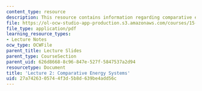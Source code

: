 ```yaml
---
content_type: resource
description: This resource contains information regarding comparative energy systems.
file: https://ol-ocw-studio-app-production.s3.amazonaws.com/courses/15-031j-energy-decisions-markets-and-policies-spring-2012/27a7426305744f3d5b8d639be4add56c_MIT15_031JS12_lec2.pdf
file_type: application/pdf
learning_resource_types:
- Lecture Notes
ocw_type: OCWFile
parent_title: Lecture Slides
parent_type: CourseSection
parent_uid: 626d8668-8c96-847e-527f-5847537a2d94
resourcetype: Document
title: 'Lecture 2: Comparative Energy Systems'
uid: 27a74263-0574-4f3d-5b8d-639be4add56c
---
```

